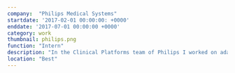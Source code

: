 ```yaml
---
company:  "Philips Medical Systems"
startdate: '2017-02-01 00:00:00: +0000'
enddate: '2017-07-01 00:00:00 +0000'
category: work
thumbnail: philips.png
function: "Intern"
description: "In the Clinical Platforms team of Philips I worked on adapting an existing algorithm that is used to convert 2D greyscale images coming from medical scanners to 3D volumes. The focus of my study was on developing an efficient method to distribute the ray casting algorithm over a cluster of heterogeneous accelerators. My contribution was part of the final demonstration application used to show the capabilities of the European Union subsidised <a href=\"//mango-project.eu/\">MANGO project</a>"
location: "Best"
---
```


